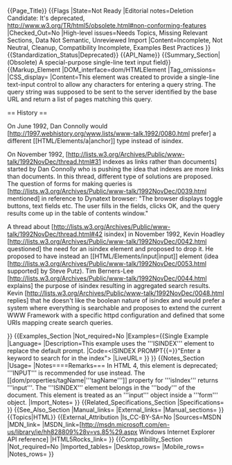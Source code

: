 {{Page_Title}}
{{Flags
|State=Not Ready
|Editorial notes=Deletion Candidate: It's deprecated, http://www.w3.org/TR/html5/obsolete.html#non-conforming-features
|Checked_Out=No
|High-level issues=Needs Topics, Missing Relevant Sections, Data Not Semantic, Unreviewed Import
|Content=Incomplete, Not Neutral, Cleanup, Compatibility Incomplete, Examples Best Practices
}}
{{Standardization_Status|Deprecated}}
{{API_Name}}
{{Summary_Section|(Obsolete) A special-purpose single-line text input field}}
{{Markup_Element
|DOM_interface=dom/HTMLElement
|Tag_omissions=
|CSS_display=
|Content=This element was created to provide a single-line text-input control to allow any characters for entering a query string. The query string was supposed to be sent to the server identified by the base URL and return a list of pages matching this query. 

== History ==

On June 1992, Dan Connolly would [http://1997.webhistory.org/www.lists/www-talk.1992/0080.html prefer] a different [[HTML/Elements/a|anchor]] type instead of isindex.

On November 1992, [http://lists.w3.org/Archives/Public/www-talk/1992NovDec/thread.html#31 indexes as links rather than documents] started by Dan Connolly who is pushing the idea that indexes are more links than documents. In this thread, different type of solutions are proposed. The question of forms for making queries is [http://lists.w3.org/Archives/Public/www-talk/1992NovDec/0039.html mentioned] in reference to Dynatext browser: "The browser displays toggle buttons, text
fields etc. The user fills in the fields, clicks OK, and the
query results come up in the table of contents window."

A thread about [http://lists.w3.org/Archives/Public/www-talk/1992NovDec/thread.html#42 isindex] in November 1992, Kevin Hoadley [http://lists.w3.org/Archives/Public/www-talk/1992NovDec/0042.html questioned]  the need for an isindex element and proposed to drop it. He proposed to have instead an [[HTML/Elements/input|input]] element (idea [http://lists.w3.org/Archives/Public/www-talk/1992NovDec/0053.html supported] by Steve Putz). Tim Berners-Lee [http://lists.w3.org/Archives/Public/www-talk/1992NovDec/0044.html explains] the purpose of isindex resulting in aggregated search results. Kevin [http://lists.w3.org/Archives/Public/www-talk/1992NovDec/0048.html replies] that he doesn't like the boolean nature of isindex and would prefer a system where everything is searchable and proposes to extend the current WWW Framework with a specific httpd configuration and defined that some URIs mapping create search queries.

}}
{{Examples_Section
|Not_required=No
|Examples={{Single Example
|Language=
|Description=This example uses the '''ISINDEX''' element to replace the default prompt.
|Code=&lt;ISINDEX PROMPT{{=}}"Enter a keyword to search for in the index"&gt;
|LiveURL=
}}
}}
{{Notes_Section
|Usage=
|Notes====Remarks===
In HTML 4, this element is deprecated; '''INPUT''' is recommended for use instead. The [[dom/properties/tagName|'''tagName''']] property for '''isIndex''' returns '''input'''.
The '''ISINDEX''' element belongs in the '''body''' of the document.
This element is treated as an '''input''' object inside a '''form''' object.
|Import_Notes=
}}
{{Related_Specifications_Section
|Specifications=
}}
{{See_Also_Section
|Manual_links=
|External_links=
|Manual_sections=
}}
{{Topics|HTML}}
{{External_Attribution
|Is_CC-BY-SA=No
|Sources=MSDN
|MDN_link=
|MSDN_link=[http://msdn.microsoft.com/en-us/library/ie/hh828809%28v=vs.85%29.aspx Windows Internet Explorer API reference]
|HTML5Rocks_link=
}}
{{Compatibility_Section
|Not_required=No
|Imported_tables=
|Desktop_rows=
|Mobile_rows=
|Notes_rows=
}}